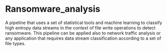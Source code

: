 # Ransomware_analysis
A pipeline that uses a set of statistical tools and machine learning to classify high entropy data streams in the context of file write operations to detect ransomware. This pipeline can be applied also to network traffic analysis or any application that requires data stream classification according to a set of file types. 


